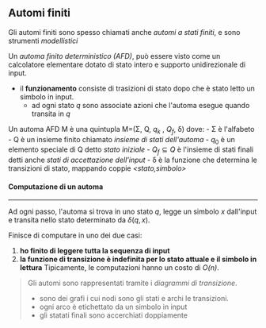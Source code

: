 Automi finiti
------
Gli automi finiti sono spesso chiamati anche *automi a stati finiti*, e sono strumenti *modellistici*

Un *automa finito deterministico (AFD)*, può essere visto come un calcolatore elementare dotato di stato intero e supporto unidirezionale di input. 

- il **funzionamento** consiste di trasizioni di stato dopo che è stato letto un simbolo in input. 
	- ad ogni stato _q_ sono associate azioni che l'automa esegue quando transita in _q_

Un automa AFD M è una quintupla M=(Σ, Q, $q_k$ , $Q_f$, δ)
dove:
	- Σ è l'alfabeto
	- Q è un insieme finito chiamato *insieme di stati dell'automa*
	- $q_0$ è un elemento speciale di Q detto *stato iniziale*
	- $Q_f \subseteq Q$ è l'insieme di stati finali detti anche *stati di accettazione dell'input*
	- δ è la funzione che determina le transizioni di stato, mappando coppie *<stato,simbolo>* 


#### Computazione di un automa
---
Ad ogni passo, l'automa si trova in uno stato *q*, legge un simbolo *x* dall'input e transita nello stato determinato da $\delta(q,x)$.

Finisce di computare in uno dei due casi:
1. **ho finito di leggere tutta la sequenza di input**
2. **la funzione di transizione è indefinita per lo stato attuale e il simbolo in lettura**
Tipicamente, le computazioni hanno un costo di *O(n)*. 



> Gli automi sono rappresentati tramite i *diagrammi di transizione*. 
> 	- sono dei grafi i cui nodi sono gli stati e archi le transizioni.
> 	- ogni arco è etichettato da un simbolo in input
> 	- gli statati finali sono accerchiati doppiamente